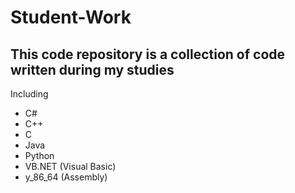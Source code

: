 # Student-Work
This code repository is a collection of code written during my studies
---
Including 
+ C#
+ C++
+ C
+ Java
+ Python
+ VB.NET (Visual Basic)
+ y_86_64 (Assembly)


